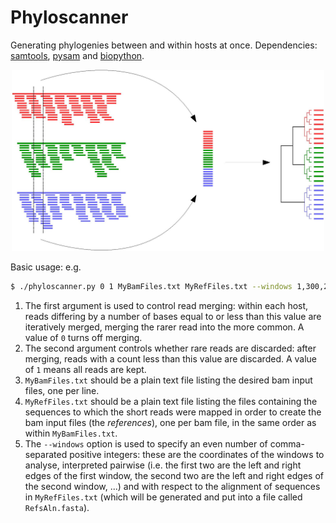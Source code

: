 # Phyloscanner
Generating phylogenies between and within hosts at once.
Dependencies: [samtools](http://www.htslib.org/), [pysam](https://github.com/pysam-developers/pysam) and [biopython](http://biopython.org/wiki/Download).

<p align="center"><img src="InfoAndInputs/PhylotypesDiagram.jpg" alt="Phyloscanner" width=500" height="290"/></p>

Basic usage: e.g.
```bash
$ ./phyloscanner.py 0 1 MyBamFiles.txt MyRefFiles.txt --windows 1,300,200,500,...
```
1. The first argument is used to control read merging: within each host, reads differing by a number of bases equal to or less than this value are iteratively merged, merging the rarer read into the more common. A value of `0` turns off merging.
2. The second argument controls whether rare reads are discarded: after merging, reads with a count less than this value are discarded. A value of `1` means all reads are kept.
3. `MyBamFiles.txt` should be a plain text file listing the desired bam input files, one per line.
4. `MyRefFiles.txt` should be a plain text file listing the files containing the sequences to which the short reads were mapped in order to create the bam input files (the *references*), one per bam file, in the same order as within `MyBamFiles.txt`.
5. The `--windows` option is used to specify an even number of comma-separated positive integers: these are the coordinates of the windows to analyse, interpreted pairwise (i.e. the first two are the left and right edges of the first window, the second two are the left and right edges of the second window, ...) and with respect to the alignment of sequences in `MyRefFiles.txt` (which will be generated and put into a file called `RefsAln.fasta`).

